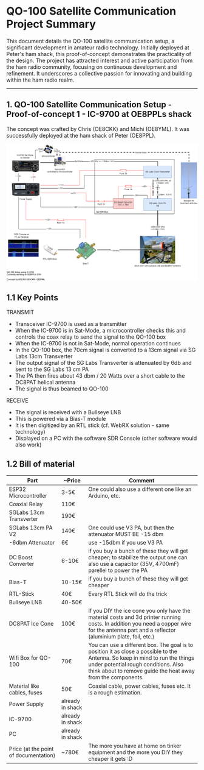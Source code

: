 
# QO-100 Satellite Communication Project Summary

This document details the QO-100 satellite communication setup, a significant development in amateur radio technology. Initially deployed at Peter's ham shack, this proof-of-concept demonstrates the practicality of the design. The project has attracted interest and active participation from the ham radio community, focusing on continuous development and refinement. It underscores a collective passion for innovating and building within the ham radio realm.

---

## 1. QO-100 Satellite Communication Setup - Proof-of-concept 1 - IC-9700 at OE8PPLs shack
The concept was crafted by Chris (OE8CKK) and Michi (OE8YML). It was successfully deployed at the ham shack of Peter (OE8PPL).

![Concept for IC-9700](/drawings/qo100V1_200124.drawio.png)

## 1.1 Key Points

TRANSMIT
* Transceiver IC-9700 is used as a transmitter
* When the IC-9700 is in Sat-Mode, a microcontroller checks this and controls the coax relay to send the signal to the QO-100 box
* When the IC-9700 is not in Sat-Mode, normal operation continues
* In the QO-100 box, the 70cm signal is converted to a 13cm signal via SG Labs 13cm Transverter
* The output signal of the SG Labs Transverter is attenuated by 6db and sent to the SG Labs 13 cm PA
* The PA then fires about 43 dbm / 20 Watts over a short cable to the DC8PAT helical antenna
* The signal is thus beamed to QO-100

RECEIVE
* The signal is received with a Bullseye LNB
* This is powered via a Bias-T module
* It is then digitized by an RTL stick (cf. WebRX solution - same technology)
* Displayed on a PC with the software SDR Console (other software would also work)

## 1.2 Bill of material

| Part                                  | ~Price           | Comment                                                                                                                                                                                                                             |
|---------------------------------------|------------------|-------------------------------------------------------------------------------------------------------------------------------------------------------------------------------------------------------------------------------------|
| ESP32 Microcontroller                 | 3-5€             | One could also use a different one like an Arduino, etc.                                                                                                                                                                            |
| Coaxial Relay                         | 110€             |                                                                                                                                                                                                                                     |
| SGLabs 13cm Transverter               | 190€             |                                                                                                                                                                                                                                     |
| SGLabs 13cm PA V2                     | 140€             | One could use V3 PA, but then the attenuator MUST BE -15 dbm                                                                                                                                                                        |
| -6dbm Attenuator                      | 6€               | use -15dbm if you use V3 PA                                                                                                                                                                                                         |
| DC Boost Converter                    | 6-10€            | if you buy a bunch of these they will get cheaper; to stabilize the output one can also use a capacitor (35V, 4700mF) parellel to power the PA                                                                                      |
| Bias-T                                | 10-15€           | if you buy a bunch of these they will get cheaper                                                                                                                                                                                   |
| RTL-Stick                             | 40€              | Every RTL Stick will do the trick                                                                                                                                                                                                   |
| Bullseye LNB                          | 40-50€           |                                                                                                                                                                                                                                     |
| DC8PAT Ice Cone                       | 100€             | If you DIY the ice cone you only have the material costs and 3d printer running costs. In addition you need a copper wire for the antenna part and a reflector (aluminium plate, foil, etc.)                                        |
| Wifi Box for QO-100                   | 70€              | You can use a different box. The goal is to position it as close a possible to the Antenna. So keep in mind to run the things under potential rough conditions. Also think about to remove guide the heat away from the components. |
| Material like cables, fuses           | 50€              | Coaxial cable, power cables, fuses etc. It is a rough estimation.                                                                                                                                                                   |
| Power Supply                          | already in shack |                                                                                                                                                                                                                                     |
| IC-9700                               | already in shack |                                                                                                                                                                                                                                     |
| PC                                    | already in shack |                                                                                                                                                                                                                                     |
| Price (at the point of documentation) | ~780€            | The more you have at home on tinker equipment and the more you DIY they cheaper it gets :D                                                                                                                                          |
